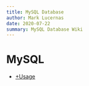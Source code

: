 ```yaml
---
title: MySQL Database
author: Mark Lucernas
date: 2020-07-22
summary: MySQL Database Wiki
---
```



# MySQL

  - [+Usage](usage)

